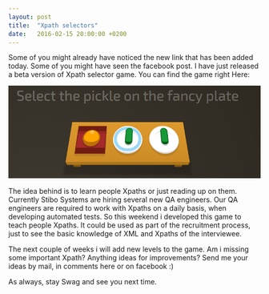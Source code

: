 ```yaml
---
layout: post
title:  "Xpath selectors"
date:   2016-02-15 20:00:00 +0200
---
```

Some of you might already have noticed the new link that has been added today. Some of you might have seen the facebook post. I have just released a beta version of Xpath selector game. You can find the game right Here:

[![Xpath Game](/assets/xpathgame.png)](/xpath/)

The idea behind is to learn people Xpaths or just reading up on them. Currently Stibo Systems are hiring several new QA engineers. Our QA engineers are required to work with Xpaths on a daily basis, when developing automated tests. So this weekend i developed this game to teach people Xpaths. It could be used as part of the recruitment process, just to see the basic knowledge of XML and Xpaths of the interviewee.

The next couple of weeks i will add new levels to the game. Am i missing some important Xpath? Anything ideas for improvements? Send me your ideas by mail, in comments here or on facebook :)

As always, stay Swag and see you next time.
